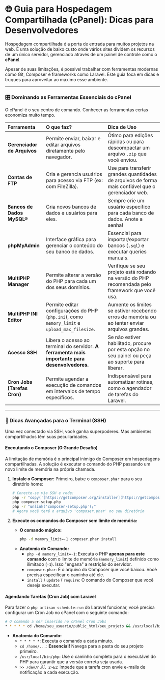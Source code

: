 # 🌐 Guia para Hospedagem Compartilhada (cPanel): Dicas para Desenvolvedores

Hospedagem compartilhada é a porta de entrada para muitos projetos na web. É uma solução de baixo custo onde vários sites dividem os recursos de um único servidor, gerenciado através de um painel de controle como o **cPanel**.

Apesar de suas limitações, é possível trabalhar com ferramentas modernas como Git, Composer e frameworks como Laravel. Este guia foca em dicas e truques para aproveitar ao máximo esse ambiente.

---

### 🎛️ Dominando as Ferramentas Essenciais do cPanel

O cPanel é o seu centro de comando. Conhecer as ferramentas certas economiza muito tempo.

| Ferramenta | O que faz? | Dica de Uso |
| :--- | :--- | :--- |
| **Gerenciador de Arquivos** | Permite enviar, baixar e editar arquivos diretamente pelo navegador. | Ótimo para edições rápidas ou para descompactar um arquivo `.zip` que você enviou. |
| **Contas de FTP** | Cria e gerencia usuários para acesso via FTP (ex: com FileZilla). | Use para transferir grandes quantidades de arquivos de forma mais confiável que o gerenciador web. |
| **Bancos de Dados MySQL®**| Cria novos bancos de dados e usuários para eles. | Sempre crie um usuário específico para cada banco de dados. Anote a senha! |
| **phpMyAdmin** | Interface gráfica para gerenciar o conteúdo do seu banco de dados. | Essencial para importar/exportar bancos (`.sql`) e executar queries manuais. |
| **MultiPHP Manager** | Permite alterar a versão do PHP para cada um dos seus domínios. | Verifique se seu projeto está rodando na versão do PHP recomendada pelo framework que você usa. |
| **MultiPHP INI Editor** | Permite editar configurações do PHP (`php.ini`), como `memory_limit` e `upload_max_filesize`. | Aumente os limites se estiver recebendo erros de memória ou ao tentar enviar arquivos grandes. |
| **Acesso SSH** | Libera o acesso ao terminal do servidor. **A ferramenta mais importante para desenvolvedores.** | Se não estiver habilitado, procure por esta opção no seu painel ou peça ao suporte para liberar. |
| **Cron Jobs (Tarefas Cron)**| Permite agendar a execução de comandos em intervalos de tempo específicos. | Indispensável para automatizar rotinas, como o agendador de tarefas do Laravel. |

---

### 🚀 Dicas Avançadas para o Terminal (SSH)

Uma vez conectado via SSH, você ganha superpoderes. Mas ambientes compartilhados têm suas peculiaridades.

#### Executando o Composer (O Grande Desafio)

A limitação de memória é o principal inimigo do Composer em hospedagens compartilhadas. A solução é executar o comando do PHP passando um novo limite de memória na própria chamada.

1.  **Instale o Composer:** Primeiro, baixe o `composer.phar` para o seu diretório home:
    ```bash
    # Conecte-se via SSH e rode:
    php -r "copy('[https://getcomposer.org/installer](https://getcomposer.org/installer)', 'composer-setup.php');"
    php composer-setup.php
    php -r "unlink('composer-setup.php');"
    # Agora você terá o arquivo 'composer.phar' no seu diretório
    ```

2.  **Execute os comandos do Composer sem limite de memória:**
    * **O comando mágico:**
        ```bash
        php -d memory_limit=-1 composer.phar install
        ```
    * **Anatomia do Comando:**
        * `php -d memory_limit=-1`: Executa o PHP **apenas para este comando** com o limite de memória (`memory_limit`) definido como ilimitado (`-1`). Isso "engana" a restrição do servidor.
        * `composer.phar`: É o arquivo do Composer que você baixou. Você precisa especificar o caminho até ele.
        * `install` / `update` / `require`: O comando do Composer que você deseja executar.

#### Agendando Tarefas (Cron Job) com Laravel

Para fazer o `php artisan schedule:run` do Laravel funcionar, você precisa configurar um Cron Job no cPanel com o seguinte comando:

```bash
# O comando a ser inserido no cPanel Cron Jobs
* * * * * cd /home/seu_usuario/public_html/seu_projeto && /usr/local/bin/php artisan schedule:run >> /dev/null 2>&1
```

* **Anatomia do Comando:**
    * `* * * * *`: Executa o comando a cada minuto.
    * `cd /home/...`: **Essencial!** Navega para a pasta do seu projeto primeiro.
    * `/usr/local/bin/php`: Use o caminho completo para o executável do PHP para garantir que a versão correta seja usada.
    * `>> /dev/null 2>&1`: Impede que a tarefa cron envie e-mails de notificação a cada execução.